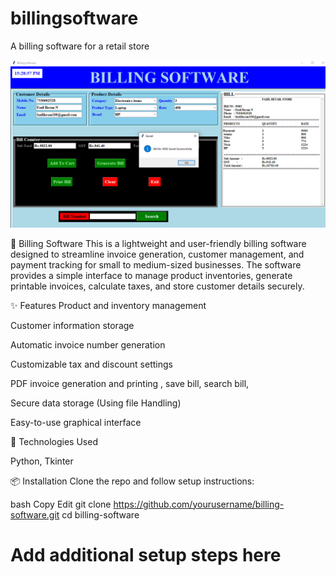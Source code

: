 # billingsoftware
A billing software for a retail store

![image alt](https://github.com/fazilikram/billingsoftware/blob/2ddecd8062633058a7a9577dd6fab2a33bbfda7a/bill%20pic%201.png)


🧾 Billing Software
This is a lightweight and user-friendly billing software designed to streamline invoice generation, customer management, and payment tracking for small to medium-sized businesses. The software provides a simple interface to manage product inventories, generate printable invoices, calculate taxes, and store customer details securely.

✨ Features
Product and inventory management

Customer information storage

Automatic invoice number generation

Customizable tax and discount settings

PDF invoice generation and printing , save bill, search bill, 

Secure data storage (Using file Handling)

Easy-to-use graphical interface

🚀 Technologies Used

Python, Tkinter

📦 Installation
Clone the repo and follow setup instructions:

bash
Copy
Edit
git clone https://github.com/yourusername/billing-software.git
cd billing-software
# Add additional setup steps here
